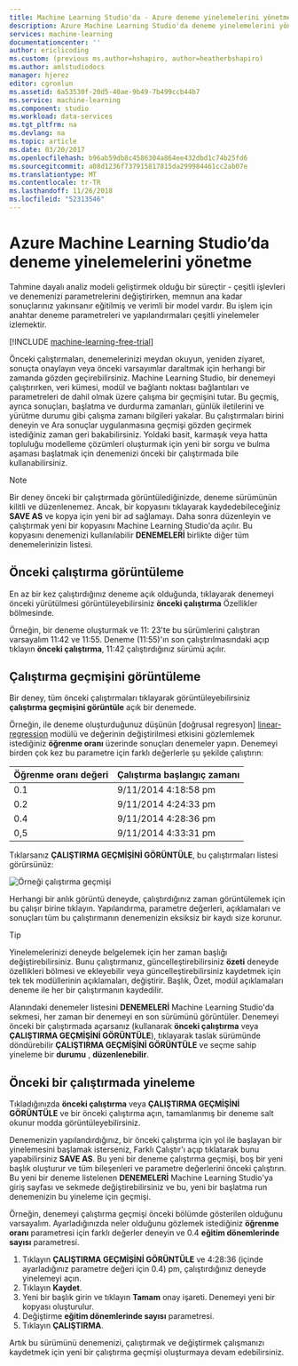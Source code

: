 ```yaml
---
title: Machine Learning Studio'da - Azure deneme yinelemelerini yönetme | Microsoft Docs
description: Azure Machine Learning Studio'da deneme yinelemelerini yönetme
services: machine-learning
documentationcenter: ''
author: ericlicoding
ms.custom: (previous ms.author=hshapiro, author=heatherbshapiro)
ms.author: amlstudiodocs
manager: hjerez
editor: cgronlun
ms.assetid: 6a53530f-20d5-40ae-9b49-7b499ccb44b7
ms.service: machine-learning
ms.component: studio
ms.workload: data-services
ms.tgt_pltfrm: na
ms.devlang: na
ms.topic: article
ms.date: 03/20/2017
ms.openlocfilehash: b96ab59db8c4586304a864ee432dbd1c74b25fd6
ms.sourcegitcommit: a08d1236f737915817815da299984461cc2ab07e
ms.translationtype: MT
ms.contentlocale: tr-TR
ms.lasthandoff: 11/26/2018
ms.locfileid: "52313546"
---
```

# <a name="manage-experiment-iterations-in-azure-machine-learning-studio"></a>Azure Machine Learning Studio’da deneme yinelemelerini yönetme
Tahmine dayalı analiz modeli geliştirmek olduğu bir süreçtir - çeşitli işlevleri ve denemenizi parametrelerini değiştirirken, memnun ana kadar sonuçlarınız yakınsanır eğitilmiş ve verimli bir model vardır. Bu işlem için anahtar deneme parametreleri ve yapılandırmaları çeşitli yinelemeler izlemektir.

[!INCLUDE [machine-learning-free-trial](../../../includes/machine-learning-free-trial.md)]

Önceki çalıştırmaları, denemelerinizi meydan okuyun, yeniden ziyaret, sonuçta onaylayın veya önceki varsayımlar daraltmak için herhangi bir zamanda gözden geçirebilirsiniz. Machine Learning Studio, bir denemeyi çalıştırırken, veri kümesi, modül ve bağlantı noktası bağlantıları ve parametreleri de dahil olmak üzere çalışma bir geçmişini tutar. Bu geçmiş, ayrıca sonuçları, başlatma ve durdurma zamanları, günlük iletilerini ve yürütme durumu gibi çalışma zamanı bilgileri yakalar. Bu çalıştırmaları birini deneyin ve Ara sonuçlar uygulanmasına geçmişi gözden geçirmek istediğiniz zaman geri bakabilirsiniz. Yoldaki basit, karmaşık veya hatta topluluğu modelleme çözümleri oluşturmak için yeni bir sorgu ve bulma aşaması başlatmak için denemenizi önceki bir çalıştırmada bile kullanabilirsiniz.

> [!NOTE]
> Bir deney önceki bir çalıştırmada görüntülediğinizde, deneme sürümünün kilitli ve düzenlenemez. Ancak, bir kopyasını tıklayarak kaydedebileceğiniz **SAVE AS** ve kopya için yeni bir ad sağlamayı. Daha sonra düzenleyin ve çalıştırmak yeni bir kopyasını Machine Learning Studio'da açılır. Bu kopyasını denemenizi kullanılabilir **DENEMELERİ** birlikte diğer tüm denemelerinizin listesi.
> 
> 

## <a name="viewing-the-prior-run"></a>Önceki çalıştırma görüntüleme
En az bir kez çalıştırdığınız deneme açık olduğunda, tıklayarak denemeyi önceki yürütülmesi görüntüleyebilirsiniz **önceki çalıştırma** Özellikler bölmesinde.

Örneğin, bir deneme oluşturmak ve 11: 23'te bu sürümlerini çalıştıran varsayalım 11:42 ve 11:55. Deneme (11:55)'ın son çalıştırılmasındaki açıp tıklayın **önceki çalıştırma**, 11:42 çalıştırdığınız sürümü açılır.

## <a name="viewing-the-run-history"></a>Çalıştırma geçmişini görüntüleme
Bir deney, tüm önceki çalıştırmaları tıklayarak görüntüleyebilirsiniz **çalıştırma geçmişini görüntüle** açık bir denemede.

Örneğin, ile deneme oluşturduğunuz düşünün [doğrusal regresyon] [ linear-regression] modülü ve değerinin değiştirilmesi etkisini gözlemlemek istediğiniz **öğrenme oranı** üzerinde sonuçları denemeler yapın. Denemeyi birden çok kez bu parametre için farklı değerlerle şu şekilde çalıştırın:

| Öğrenme oranı değeri | Çalıştırma başlangıç zamanı |
| --- | --- |
| 0.1 |9/11/2014 4:18:58 pm |
| 0.2 |9/11/2014 4:24:33 pm |
| 0.4 |9/11/2014 4:28:36 pm |
| 0,5 |9/11/2014 4:33:31 pm |

Tıklarsanız **ÇALIŞTIRMA GEÇMİŞİNİ GÖRÜNTÜLE**, bu çalıştırmaları listesi görürsünüz:

![Örneği çalıştırma geçmişi][runhistory]

Herhangi bir anlık görüntü deneyde, çalıştırdığınız zaman görüntülemek için bu çalışır birine tıklayın. Yapılandırma, parametre değerleri, açıklamaları ve sonuçları tüm bu çalıştırmanın denemenizin eksiksiz bir kaydı size korunur.

> [!TIP]
> Yinelemelerinizi deneyde belgelemek için her zaman başlığı değiştirebilirsiniz. Bunu çalıştırmanız, güncelleştirebilirsiniz **özeti** deneyde özellikleri bölmesi ve ekleyebilir veya güncelleştirebilirsiniz kaydetmek için tek tek modüllerinin açıklamaları, değiştirir. Başlık, Özet, modül açıklamaları deneme ile her bir çalıştırmanın kaydedilir.
> 
> 

Alanındaki denemeler listesini **DENEMELERİ** Machine Learning Studio'da sekmesi, her zaman bir denemeyi en son sürümünü görüntüler. Denemeyi önceki bir çalıştırmada açarsanız (kullanarak **önceki çalıştırma** veya **ÇALIŞTIRMA GEÇMİŞİNİ GÖRÜNTÜLE**), tıklayarak taslak sürümünde döndürebilir **ÇALIŞTIRMA GEÇMİŞİNİ GÖRÜNTÜLE** ve seçme sahip yineleme bir **durumu** , **düzenlenebilir**.

## <a name="iterating-on-a-previous-run"></a>Önceki bir çalıştırmada yineleme
Tıkladığınızda **önceki çalıştırma** veya **ÇALIŞTIRMA GEÇMİŞİNİ GÖRÜNTÜLE** ve bir önceki çalıştırma açın, tamamlanmış bir deneme salt okunur modda görüntüleyebilirsiniz.

Denemenizin yapılandırdığınız, bir önceki çalıştırma için yol ile başlayan bir yinelemesini başlamak isterseniz, Farklı Çalıştır'ı açıp tıklatarak bunu yapabilirsiniz **SAVE AS**. Bu yeni bir deneme çalıştırma geçmişi, boş bir yeni başlık oluşturur ve tüm bileşenleri ve parametre değerlerini önceki çalıştırın. Bu yeni bir deneme listelenen **DENEMELERİ** Machine Learning Studio'ya giriş sayfası ve sekmede değiştirebilirsiniz ve bu, yeni bir başlatma run denemenizin bu yineleme için geçmişi. 

Örneğin, denemeyi çalıştırma geçmişi önceki bölümde gösterilen olduğunu varsayalım. Ayarladığınızda neler olduğunu gözlemek istediğiniz **öğrenme oranı** parametresi için farklı değerler deneyin ve 0.4 **eğitim dönemlerinde sayısı** parametresi.

1. Tıklayın **ÇALIŞTIRMA GEÇMİŞİNİ GÖRÜNTÜLE** ve 4:28:36 (içinde ayarladığınız parametre değeri için 0.4) pm, çalıştırdığınız deneyde yinelemeyi açın.
2. Tıklayın **Kaydet**.
3. Yeni bir başlık girin ve tıklayın **Tamam** onay işareti. Denemeyi yeni bir kopyası oluşturulur.
4. Değiştirme **eğitim dönemlerinde sayısı** parametresi.
5. Tıklayın **ÇALIŞTIRMA**.

Artık bu sürümünü denemenizi, çalıştırmak ve değiştirmek çalışmanızı kaydetmek için yeni bir çalıştırma geçmişi oluşturmaya devam edebilirsiniz.

<!-- Images -->
[runhistory]:./media/manage-experiment-iterations/viewrunhistory.jpg


<!-- Module References -->
[linear-regression]: https://msdn.microsoft.com/library/azure/31960a6f-789b-4cf7-88d6-2e1152c0bd1a/
